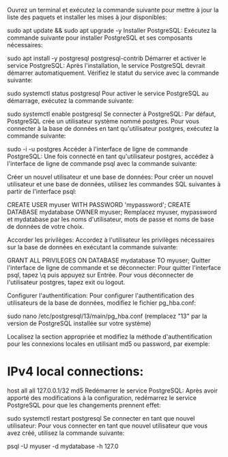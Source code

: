 Ouvrez un terminal et exécutez la commande suivante pour mettre à jour la liste des paquets et installer les mises à jour disponibles:

 
sudo apt update && sudo apt upgrade -y
Installer PostgreSQL:
Exécutez la commande suivante pour installer PostgreSQL et ses composants nécessaires:

 
sudo apt install -y postgresql postgresql-contrib
Démarrer et activer le service PostgreSQL:
Après l'installation, le service PostgreSQL devrait démarrer automatiquement. Vérifiez le statut du service avec la commande suivante:

 
sudo systemctl status postgresql
Pour activer le service PostgreSQL au démarrage, exécutez la commande suivante:

 
sudo systemctl enable postgresql
Se connecter à PostgreSQL:
Par défaut, PostgreSQL crée un utilisateur système nommé postgres. Pour vous connecter à la base de données en tant qu'utilisateur postgres, exécutez la commande suivante:

 
sudo -i -u postgres
Accéder à l'interface de ligne de commande PostgreSQL:
Une fois connecté en tant qu'utilisateur postgres, accédez à l'interface de ligne de commande psql avec la commande suivante:

 
Créer un nouvel utilisateur et une base de données:
Pour créer un nouvel utilisateur et une base de données, utilisez les commandes SQL suivantes à partir de l'interface psql:

 
CREATE USER myuser WITH PASSWORD 'mypassword';
CREATE DATABASE mydatabase OWNER myuser;
Remplacez myuser, mypassword et mydatabase par les noms d'utilisateur, mots de passe et noms de base de données de votre choix.

Accorder les privilèges:
Accordez à l'utilisateur les privilèges nécessaires sur la base de données en exécutant la commande suivante:

 
GRANT ALL PRIVILEGES ON DATABASE mydatabase TO myuser;
Quitter l'interface de ligne de commande et se déconnecter:
Pour quitter l'interface psql, tapez \q puis appuyez sur Entrée. Pour vous déconnecter de l'utilisateur postgres, tapez exit ou logout.

Configurer l'authentification:
Pour configurer l'authentification des utilisateurs de la base de données, modifiez le fichier pg_hba.conf:

 
sudo nano /etc/postgresql/13/main/pg_hba.conf
(remplacez "13" par la version de PostgreSQL installée sur votre système)

Localisez la section appropriée et modifiez la méthode d'authentification pour les connexions locales en utilisant md5 ou password, par exemple:

 
# IPv4 local connections:
host    all             all             127.0.0.1/32            md5
Redémarrer le service PostgreSQL:
Après avoir apporté des modifications à la configuration, redémarrez le service PostgreSQL pour que les changements prennent effet:

 
sudo systemctl restart postgresql
Se connecter en tant que nouvel utilisateur:
Pour vous connecter en tant que nouvel utilisateur que vous avez créé, utilisez la commande suivante:

 
psql -U myuser -d mydatabase -h 127.0